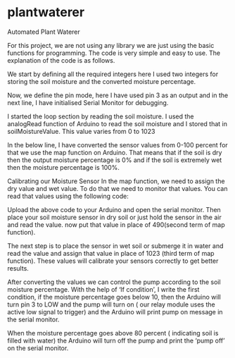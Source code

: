 # plantwaterer
Automated Plant Waterer


For this project, we are not using any library we are just using the basic functions for programming. The code is very simple and easy to use. The explanation of the code is as follows.

We start by defining all the required integers here I used two integers for storing the soil moisture and the converted moisture percentage.

Now, we define the pin mode, here I have used pin 3 as an output and in the next line, I have initialised Serial Monitor for debugging.

I started the loop section by reading the soil moisture. I used the analogRead function of Arduino to read the soil moisture and I stored that in soilMoistureValue. This value varies from 0 to 1023

In the below line, I have converted the sensor values from 0-100 percent for that we use the map function on Arduino. That means that if the soil is dry then the output moisture percentage is 0% and if the soil is extremely wet then the moisture percentage is 100%.

Calibrating our Moisture Sensor 
In the map function, we need to assign the dry value and wet value. To do that we need to monitor that values. You can read that values using the following code:

Upload the above code to your Arduino and open the serial monitor. Then place your soil moisture sensor in dry soil or just hold the sensor in the air and read the value. now put that value in place of 490(second term of map function).

The next step is to place the sensor in wet soil or submerge it in water and read the value and assign that value in place of 1023 (third term of map function). These values will calibrate your sensors correctly to get better results.

After converting the values we can control the pump according to the soil moisture percentage. With the help of ‘If condition’, I write the first condition, if the moisture percentage goes below 10, then the Arduino will turn pin 3 to LOW and the pump will turn on ( our relay module uses the active low signal to trigger) and the Arduino will print pump on message in the serial monitor.

When the moisture percentage goes above 80 percent ( indicating soil is filled with water) the Arduino will turn off the pump and print the ‘pump off’ on the serial monitor.

